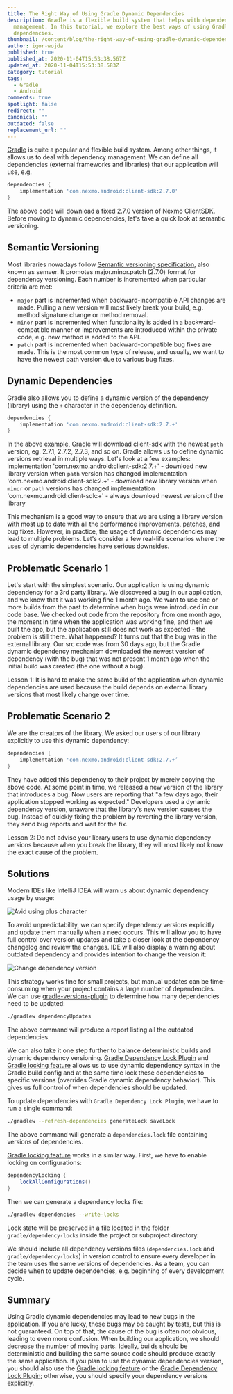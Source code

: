 ```yaml
---
title: The Right Way of Using Gradle Dynamic Dependencies
description: Gradle is a flexible build system that helps with dependency
  management. In this tutorial, we explore the best ways of using Gradle dynamic
  dependencies.
thumbnail: /content/blog/the-right-way-of-using-gradle-dynamic-dependencies/blog_gradle-dynamic-dependencies_1200x600.png
author: igor-wojda
published: true
published_at: 2020-11-04T15:53:38.567Z
updated_at: 2020-11-04T15:53:38.583Z
category: tutorial
tags:
  - Gradle
  - Android
comments: true
spotlight: false
redirect: ""
canonical: ""
outdated: false
replacement_url: ""
---
```

[Gradle](https://gradle.org/) is quite a popular and flexible build system. Among other things, it allows us to deal with dependency management. We can define all dependencies (external frameworks and libraries) that our application will use, e.g.

```groovy
dependencies {
    implementation 'com.nexmo.android:client-sdk:2.7.0'
}
```

The above code will download a fixed 2.7.0 version of Nexmo ClientSDK. Before moving to dynamic dependencies, let's take a quick look at semantic versioning.

## Semantic Versioning

Most libraries nowadays follow [Semantic versioning specification](https://semver.org/), also known as semver. It promotes major.minor.patch (2.7.0) format for dependency versioning. Each number is incremented when particular criteria are met:

* `major` part is incremented when backward-incompatible API changes are made. Pulling a new version will most likely break your build, e.g. method signature change or method removal.
* `minor` part is incremented when functionality is added in a backward-compatible manner or improvements are introduced within the private code, e.g. new method is added to the API.
* `patch` part is incremented when backward-compatible bug fixes are made. This is the most common type of release, and usually, we want to have the newest path version due to various bug fixes.

## Dynamic Dependencies

Gradle also allows you to define a dynamic version of the dependency (library) using the `+` character in the dependency definition.

```groovy
dependencies {
    implementation 'com.nexmo.android:client-sdk:2.7.+'
}
```

In the above example, Gradle will download client-sdk with the newest `path` version, eg. 2.7.1, 2.7.2, 2.7.3, and so on. Gradle allows us to define dynamic versions retrieval in multiple ways. Let's look at a few examples:
implementation 'com.nexmo.android:client-sdk:2.7.+' - download new library version when `path` version has changed
implementation 'com.nexmo.android:client-sdk:2.+' - download new library version when `minor` or `path` versions has changed
implementation 'com.nexmo.android:client-sdk:+' - always download newest version of the library

This mechanism is a good way to ensure that we are using a library version with most up to date with all the performance improvements, patches, and bug fixes. However, in practice, the usage of dynamic dependencies may lead to multiple problems. Let's consider a few real-life scenarios where the uses of dynamic dependencies have serious downsides.

## Problematic Scenario 1

Let's start with the simplest scenario. Our application is using dynamic dependency for a 3rd party library. We discovered a bug in our application, and we know that it was working fine 1 month ago. We want to use one or more builds from the past to determine when bugs were introduced in our code base. We checked out code from the repository from one month ago, the moment in time when the application was working fine, and then we built the app, but the application still does not work as expected - the problem is still there. What happened? It turns out that the bug was in the external library. Our src code was from 30 days ago, but the Gradle dynamic dependency mechanism downloaded the newest version of dependency (with the bug) that was not present 1 month ago when the initial build was created (the one without a bug). 

Lesson 1: It is hard to make the same build of the application when dynamic dependencies are used because the build depends on external library versions that most likely change over time.

## Problematic Scenario 2

We are the creators of the library. We asked our users of our library explicitly to use this dynamic dependency:

```groovy
dependencies {
    implementation 'com.nexmo.android:client-sdk:2.7.+’
}
```

They have added this dependency to their project by merely copying the above code. At some point in time, we released a new version of the library that introduces a bug. Now users are reporting that "a few days ago, their application stopped working as expected." Developers used a dynamic dependency version, unaware that the library's new version causes the bug. Instead of quickly fixing the problem by reverting the library version, they send bug reports and wait for the fix.

Lesson 2: Do not advise your library users to use dynamic dependency versions because when you break the library, they will most likely not know the exact cause of the problem.

## Solutions

Modern IDEs like IntelliJ IDEA will warn us about dynamic dependency usage by usage:

![Avid using plus character](img/avoid-using-plus-character.png "Avid using plus character")

To avoid unpredictability, we can specify dependency versions explicitly and update them manually when a need occurs. This will allow you to have full control over version updates and take a closer look at the dependency changelog and review the changes. IDE will also display a warning about outdated dependency and provides intention to change the version it:

![Change dependency version](img/change-dependency-version.png "Change dependency version")

This strategy works fine for small projects, but manual updates can be time-consuming when your project contains a large number of dependencies. We can use [gradle-versions-plugin](https://github.com/ben-manes/gradle-versions-plugin) to determine how many dependencies need to be updated:

```sh
./gradlew dependencyUpdates
```

The above command will produce a report listing all the outdated dependencies. 

We can also take it one step further to balance deterministic builds and dynamic dependency versioning. [Gradle Dependency Lock Plugin](https://github.com/nebula-plugins/gradle-dependency-lock-plugin) and [Gradle locking feature](https://docs.gradle.org/current/userguide/dependency_locking.html) allows us to use dynamic dependency syntax in the Gradle build config and at the same time lock these dependencies to specific versions (overrides Gradle dynamic dependency behavior). This gives us full control of when dependencies should be updated. 

To update dependencies with `Gradle Dependency Lock Plugin`, we have to run a single command:

```sh
./gradlew --refresh-dependencies generateLock saveLock
```

The above command will generate a `dependencies.lock` file containing versions of dependencies.  

[Gradle locking feature](https://docs.gradle.org/current/userguide/dependency_locking.html) works in a similar way. First, we have to enable locking on configurations:

```groovy
dependencyLocking {
    lockAllConfigurations()
}
```

Then we can generate a dependency locks file:

```sh
./gradlew dependencies --write-locks
```

Lock state will be preserved in a file located in the folder `gradle/dependency-locks` inside the project or subproject directory.

We should include all dependency versions files (`dependencies.lock` and `gradle/dependency-locks`) in version control to ensure every developer in the team uses the same versions of dependencies. As a team, you can decide when to update dependencies, e.g. beginning of every development cycle.

## Summary

Using Gradle dynamic dependencies may lead to new bugs in the application. If you are lucky, these bugs may be caught by tests, but this is not guaranteed. On top of that, the cause of the bug is often not obvious, leading to even more confusion. When building our application, we should decrease the number of moving parts. Ideally, builds should be deterministic and building the same source code should produce exactly the same application. If you plan to use the dynamic dependencies version, you should also use the [Gradle locking feature](https://docs.gradle.org/current/userguide/dependency_locking.html) or the [Gradle Dependency Lock Plugin](https://github.com/nebula-plugins/gradle-dependency-lock-plugin); otherwise, you should specify your dependency versions explicitly.